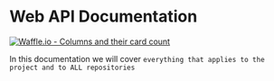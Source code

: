 # Web API Documentation
[![Waffle.io - Columns and their card count](https://badge.waffle.io/indiehd/docs.svg?columns=all)](https://waffle.io/indiehd/web-api)

In this documentation we will cover `everything that applies to the project and to ALL repositories`
